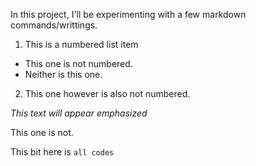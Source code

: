 In this project, I'll be experimenting with a few markdown commands/writtings.

1. This is a numbered list item

* This one is not numbered.
* Neither is this one.

2. This one however is also not numbered.


*This text will appear emphasized* 

This one is not. 

This bit here is `all codes`


